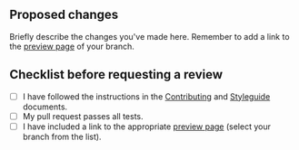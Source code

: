 ## Proposed changes

Briefly describe the changes you've made here. Remember to add a link to the [preview page](https://csc-guide-preview.rahtiapp.fi/origin/) of your branch.

## Checklist before requesting a review

- [ ] I have followed the instructions in the [Contributing](https://github.com/CSCfi/csc-user-guide/blob/master/CONTRIBUTING.md) and [Styleguide](https://github.com/CSCfi/csc-user-guide/blob/master/STYLEGUIDE.md) documents.
- [ ] My pull request passes all tests.
- [ ] I have included a link to the appropriate [preview page](https://csc-guide-preview.rahtiapp.fi/origin/) (select your branch from the list).
